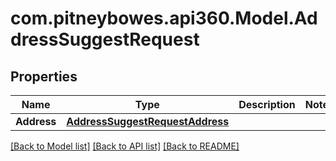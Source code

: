 # com.pitneybowes.api360.Model.AddressSuggestRequest

## Properties

Name | Type | Description | Notes
------------ | ------------- | ------------- | -------------
**Address** | [**AddressSuggestRequestAddress**](AddressSuggestRequestAddress.md) |  | 

[[Back to Model list]](../README.md#documentation-for-models) [[Back to API list]](../README.md#documentation-for-api-endpoints) [[Back to README]](../README.md)

